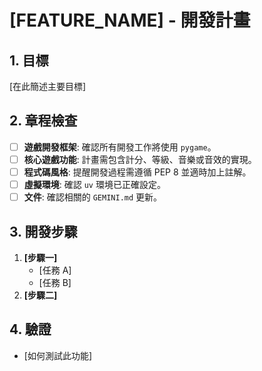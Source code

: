 # [FEATURE_NAME] - 開發計畫

## 1. 目標

[在此簡述主要目標]

## 2. 章程檢查

- [ ] **遊戲開發框架**: 確認所有開發工作將使用 `pygame`。
- [ ] **核心遊戲功能**: 計畫需包含計分、等級、音樂或音效的實現。
- [ ] **程式碼風格**: 提醒開發過程需遵循 PEP 8 並適時加上註解。
- [ ] **虛擬環境**: 確認 `uv` 環境已正確設定。
- [ ] **文件**: 確認相關的 `GEMINI.md` 更新。

## 3. 開發步驟

1.  **[步驟一]**
    - [任務 A]
    - [任務 B]
2.  **[步驟二]**

## 4. 驗證

- [如何測試此功能]

